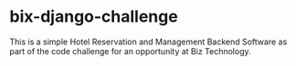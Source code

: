 # bix-django-challenge
This is a simple Hotel Reservation and Management Backend Software as part of the code challenge for an opportunity at Biz Technology.
